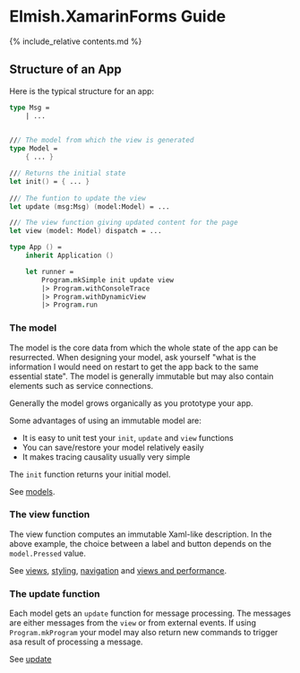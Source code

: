 Elmish.XamarinForms Guide
=======

{% include_relative contents.md %}

Structure of an App
------

Here is the typical structure for an app:
```fsharp
type Msg =
    | ...
    

/// The model from which the view is generated
type Model = 
    { ... }

/// Returns the initial state
let init() = { ... }
    
/// The funtion to update the view
let update (msg:Msg) (model:Model) = ...

/// The view function giving updated content for the page
let view (model: Model) dispatch = ...

type App () = 
    inherit Application ()

    let runner = 
        Program.mkSimple init update view
        |> Program.withConsoleTrace
        |> Program.withDynamicView
        |> Program.run
```



### The model

The model is the core data from which the whole state of the app can be resurrected.  When designing your model, ask yourself  "what is the information I would need on restart to get the app back to the same essential state". The model is generally immutable but may also contain elements such as service connections.

Generally the model grows organically as you prototype your app.

Some advantages of using an immutable model are:

* It is easy to unit test your `init`, `update` and `view` functions
* You can save/restore your model relatively easily
* It makes tracing causality usually very simple

The `init` function returns your initial model.

See [models](models.md).

### The view function

The view function computes an immutable Xaml-like description. In the above example, the choice between a label and button depends on the `model.Pressed` value.

See [views](views.md), [styling](styling.md), [navigation](navigation.md) and [views and performance](views-perf.md).

### The update function

Each model gets an `update` function for message processing. The messages are either messages from the `view` or from external events.
If using `Program.mkProgram` your model may also return new commands to trigger asa result of processing a message.

See [update](update.md)

